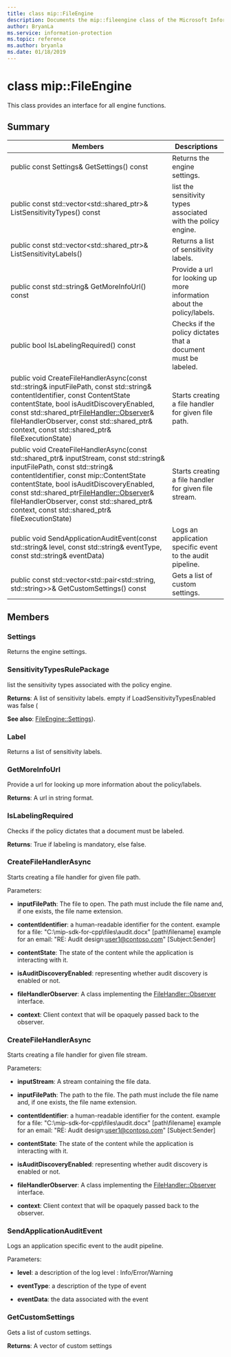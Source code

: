 ```yaml
---
title: class mip::FileEngine 
description: Documents the mip::fileengine class of the Microsoft Information Protection (MIP) SDK.
author: BryanLa
ms.service: information-protection
ms.topic: reference
ms.author: bryanla
ms.date: 01/18/2019
---
```


# class mip::FileEngine 
This class provides an interface for all engine functions.
  
## Summary
 Members                        | Descriptions                                
--------------------------------|---------------------------------------------
public const Settings& GetSettings() const  |  Returns the engine settings.
public const std::vector<std::shared_ptr<SensitivityTypesRulePackage>>& ListSensitivityTypes() const  |  list the sensitivity types associated with the policy engine.
public const std::vector<std::shared_ptr<Label>>& ListSensitivityLabels()  |  Returns a list of sensitivity labels.
public const std::string& GetMoreInfoUrl() const  |  Provide a url for looking up more information about the policy/labels.
public bool IsLabelingRequired() const  |  Checks if the policy dictates that a document must be labeled.
public void CreateFileHandlerAsync(const std::string& inputFilePath, const std::string& contentIdentifier, const ContentState contentState, bool isAuditDiscoveryEnabled, const std::shared_ptr<FileHandler::Observer>& fileHandlerObserver, const std::shared_ptr<void>& context, const std::shared_ptr<FileExecutionState>& fileExecutionState)  |  Starts creating a file handler for given file path.
public void CreateFileHandlerAsync(const std::shared_ptr<Stream>& inputStream, const std::string& inputFilePath, const std::string& contentIdentifier, const mip::ContentState contentState, bool isAuditDiscoveryEnabled, const std::shared_ptr<FileHandler::Observer>& fileHandlerObserver, const std::shared_ptr<void>& context, const std::shared_ptr<FileExecutionState>& fileExecutionState)  |  Starts creating a file handler for given file stream.
public void SendApplicationAuditEvent(const std::string& level, const std::string& eventType, const std::string& eventData)  |  Logs an application specific event to the audit pipeline.
public const std::vector<std::pair<std::string, std::string>>& GetCustomSettings() const  |  Gets a list of custom settings.
  
## Members
  
### Settings
Returns the engine settings.
  
### SensitivityTypesRulePackage
list the sensitivity types associated with the policy engine.

  
**Returns**: A list of sensitivity labels. empty if LoadSensitivityTypesEnabled was false (
  
**See also**: [FileEngine::Settings](class_mip_fileengine_settings.md)).
  
### Label
Returns a list of sensitivity labels.
  
### GetMoreInfoUrl
Provide a url for looking up more information about the policy/labels.

  
**Returns**: A url in string format.
  
### IsLabelingRequired
Checks if the policy dictates that a document must be labeled.

  
**Returns**: True if labeling is mandatory, else false.
  
### CreateFileHandlerAsync
Starts creating a file handler for given file path.

Parameters:  
* **inputFilePath**: The file to open. The path must include the file name and, if one exists, the file name extension. 


* **contentIdentifier**: a human-readable identifier for the content. example for a file: "C:\mip-sdk-for-cpp\files\audit.docx" [path\filename] example for an email: "RE: Audit design:user1@contoso.com" [Subject:Sender] 


* **contentState**: The state of the content while the application is interacting with it. 


* **isAuditDiscoveryEnabled**: representing whether audit discovery is enabled or not. 


* **fileHandlerObserver**: A class implementing the [FileHandler::Observer](class_mip_filehandler_observer.md) interface. 


* **context**: Client context that will be opaquely passed back to the observer.


  
### CreateFileHandlerAsync
Starts creating a file handler for given file stream.

Parameters:  
* **inputStream**: A stream containing the file data. 


* **inputFilePath**: The path to the file. The path must include the file name and, if one exists, the file name extension. 


* **contentIdentifier**: a human-readable identifier for the content. example for a file: "C:\mip-sdk-for-cpp\files\audit.docx" [path\filename] example for an email: "RE: Audit design:user1@contoso.com" [Subject:Sender] 


* **contentState**: The state of the content while the application is interacting with it. 


* **isAuditDiscoveryEnabled**: representing whether audit discovery is enabled or not. 


* **fileHandlerObserver**: A class implementing the [FileHandler::Observer](class_mip_filehandler_observer.md) interface. 


* **context**: Client context that will be opaquely passed back to the observer.


  
### SendApplicationAuditEvent
Logs an application specific event to the audit pipeline.

Parameters:  
* **level**: a description of the log level : Info/Error/Warning 


* **eventType**: a description of the type of event 


* **eventData**: the data associated with the event


  
### GetCustomSettings
Gets a list of custom settings.

  
**Returns**: A vector of custom settings